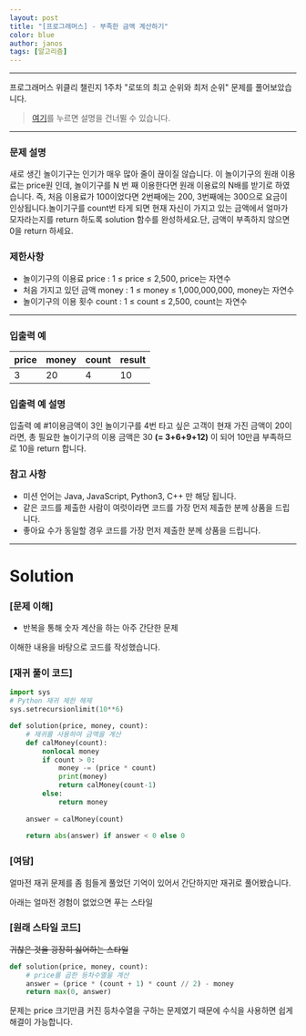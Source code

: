 ```yaml
---
layout: post
title: "[프로그래머스] - 부족한 금액 계산하기"
color: blue
author: janos
tags: [알고리즘]
---
```


---

프로그래머스 위클리 챌린지 1주차 "로또의 최고 순위와 최저 순위" 문제를 풀어보았습니다.

> [여기](#solution)를 누르면 설명을 건너뛸 수 있습니다.

---

### **문제 설명**

새로 생긴 놀이기구는 인기가 매우 많아 줄이 끊이질 않습니다. 이 놀이기구의 원래 이용료는 price원 인데, 놀이기구를 N 번 째 이용한다면 원래 이용료의 N배를 받기로 하였습니다. 즉, 처음 이용료가 100이었다면 2번째에는 200, 3번째에는 300으로 요금이 인상됩니다.놀이기구를 count번 타게 되면 현재 자신이 가지고 있는 금액에서 얼마가 모자라는지를 return 하도록 solution 함수를 완성하세요.단, 금액이 부족하지 않으면 0을 return 하세요.

### 제한사항

- 놀이기구의 이용료 price : 1 ≤ price ≤ 2,500, price는 자연수
- 처음 가지고 있던 금액 money : 1 ≤ money ≤ 1,000,000,000, money는 자연수
- 놀이기구의 이용 횟수 count : 1 ≤ count ≤ 2,500, count는 자연수

---

### 입출력 예

| price | money | count | result |
| ----- | ----- | ----- | ------ |
| 3 | 20 | 4 | 10 |

### 입출력 예 설명

입출력 예 #1이용금액이 3인 놀이기구를 4번 타고 싶은 고객이 현재 가진 금액이 20이라면, 총 필요한 놀이기구의 이용 금액은 30 **(= 3+6+9+12)** 이 되어 10만큼 부족하므로 10을 return 합니다.

### **참고 사항**

- 미션 언어는 Java, JavaScript, Python3, C++ 만 해당 됩니다.
- 같은 코드를 제출한 사람이 여럿이라면 코드를 가장 먼저 제출한 분께 상품을 드립니다.
- 좋아요 수가 동일할 경우 코드를 가장 먼저 제출한 분께 상품을 드립니다.

---

# Solution

### [문제 이해]

- 반복을 통해 숫자 계산을 하는 아주 간단한 문제

이해한 내용을 바탕으로 코드를 작성했습니다.

### [재귀 풀이 코드]

```python
import sys
# Python 재귀 제한 해제
sys.setrecursionlimit(10**6)

def solution(price, money, count):
    # 재귀를 사용하여 금액을 계산
    def calMoney(count):
        nonlocal money
        if count > 0:
            money -= (price * count)
            print(money)
            return calMoney(count-1)
        else:
            return money
    
    answer = calMoney(count)
    
    return abs(answer) if answer < 0 else 0
```

### [여담]

얼마전 재귀 문제를 좀 힘들게 풀었던 기억이 있어서 간단하지만 재귀로 풀어봤습니다.

아래는 얼마전 경험이 없었으면 푸는 스타일

### [원래 스타일 코드]

~~귀찮은 것을 굉장히 싫어하는 스타일~~

```python
def solution(price, money, count):
    # price를 곱한 등차수열을 계산
    answer = (price * (count + 1) * count // 2) - money
    return max(0, answer)
```

문제는 price 크기만큼 커진 등차수열을 구하는 문제였기 때문에 수식을 사용하면 쉽게 해결이 가능합니다.